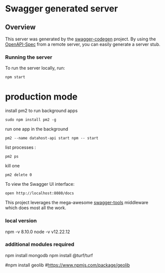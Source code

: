 # Swagger generated server

## Overview
This server was generated by the [swagger-codegen](https://github.com/swagger-api/swagger-codegen) project.  By using the [OpenAPI-Spec](https://github.com/OAI/OpenAPI-Specification) from a remote server, you can easily generate a server stub.

### Running the server
To run the server locally, run:

```
npm start
```

# production mode 
install pm2 to run background apps
```
sudo npm install pm2 -g
```

run one app in the background
```
pm2 --name datahost-api start npm -- start
```
list processes :
```
pm2 ps
```
kill one
```
pm2 delete 0
```

To view the Swagger UI interface:

```
open http://localhost:8080/docs
```

This project leverages the mega-awesome [swagger-tools](https://github.com/apigee-127/swagger-tools) middleware which does most all the work.

### local version 
npm -v
8.10.0
node -v
v12.22.12

### additional modules required
npm install mongodb
npm install @turf/turf



#npm install geolib
#https://www.npmjs.com/package/geolib


